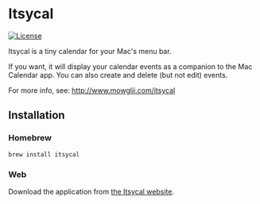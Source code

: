 # Itsycal

[![License][License-Image]][License-Url]

Itsycal is a tiny calendar for your Mac's menu bar.

If you want, it will display your calendar events as a
companion to the Mac Calendar app. You can also create
and delete (but not edit) events.

For more info, see: http://www.mowglii.com/itsycal

## Installation

### Homebrew

```
brew install itsycal
```

### Web

Download the application from [the Itsycal website][Download-Page].


[License-Url]: http://opensource.org/licenses/MIT
[License-Image]: https://img.shields.io/npm/l/express.svg
[Download-Page]: https://www.mowglii.com/itsycal/versionhistory.html